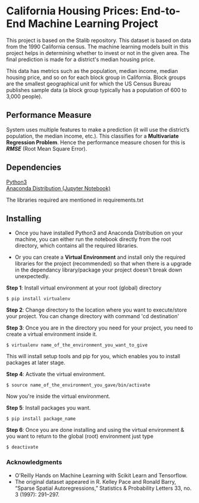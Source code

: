 # California Housing Prices: End-to-End Machine Learning Project

This project is based on the Stalib repository. This dataset is based on data from the 1990 California census. The machine learning models built in this project helps in determining whether to invest or not in the given area. The final prediction is made for a district's median housing price.</br>

This data has metrics such as the population, median income, median housing price, and so on for each block group in California. Block groups are the smallest geographical unit for which the US Census Bureau publishes sample data (a block group typically has a population of 600 to 3,000 people).

## Performance Measure

System uses multiple features to make a prediction (it will use the district’s population, the median income, etc.). This classifies for a **Multivariate Regression Problem**. Hence the performance measure chosen for this is **_RMSE_** (Root Mean Square Error).

## Dependencies

[Python3](https://www.python.org/downloads/) </br>
[Anaconda Distribution (Jupyter Notebook)](https://conda.io/docs/user-guide/install/index.html)

The libraries required are mentioned in requirements.txt

## Installing

* Once you have installed Python3 and Anaconda Distribution on your machine, you can either run the notebook directly from the root directory, which contains all the required libraries.

* Or you can create a **Virtual Environment** and install only the required libraries for the project (recommended) so that when there is a upgrade in the dependancy library/package your project doesn't break down unexpectedly.

**Step 1**: Install virtual environment at your root (global) directory
```
$ pip install virtualenv
```
**Step 2**: Change directory to the location where you want to execute/store your project. You can change directory with command 'cd destination'

**Step 3**: Once you are in the directory you need for your project, you need to create a virtual environment inside it.
```
$ virtualenv name_of_the_environment_you_want_to_give
```
This will install setup tools and pip for you, which enables you to install packages at later stage.

**Step 4**: Activate the virtual environment.
```
$ source name_of_the_environment_you_gave/bin/activate
```
Now you're inside the virtual environment.

**Step 5**: Install packages you want.
```
$ pip install package_name
```

**Step 6**: Once you are done installing and using the virtual environment & you want to return to the global (root) environment just type
```
$ deactivate
```

### Acknowledgments

* O'Reilly Hands on Machine Learning with Scikit Learn and Tensorflow. 
* The original dataset appeared in R. Kelley Pace and Ronald Barry, “Sparse Spatial Autoregressions,” Statistics & Probability Letters 33, no. 3 (1997): 291–297.

